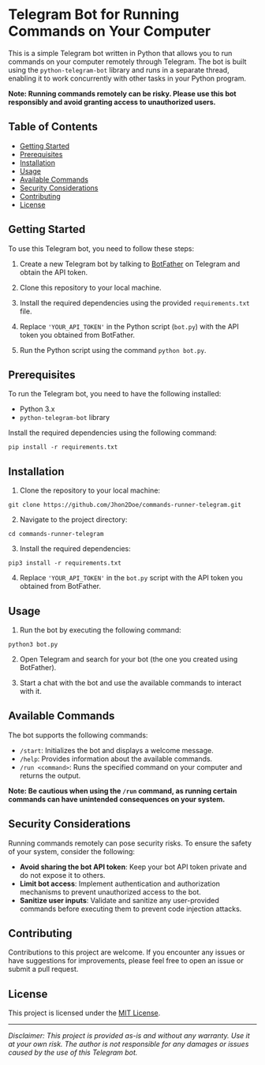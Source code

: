 
# Telegram Bot for Running Commands on Your Computer

This is a simple Telegram bot written in Python that allows you to run commands on your computer remotely through Telegram. The bot is built using the `python-telegram-bot` library and runs in a separate thread, enabling it to work concurrently with other tasks in your Python program.

**Note: Running commands remotely can be risky. Please use this bot responsibly and avoid granting access to unauthorized users.**

## Table of Contents
- [Getting Started](#getting-started)
- [Prerequisites](#prerequisites)
- [Installation](#installation)
- [Usage](#usage)
- [Available Commands](#available-commands)
- [Security Considerations](#security-considerations)
- [Contributing](#contributing)
- [License](#license)

## Getting Started

To use this Telegram bot, you need to follow these steps:

1. Create a new Telegram bot by talking to [BotFather](https://core.telegram.org/bots#botfather) on Telegram and obtain the API token.

2. Clone this repository to your local machine.

3. Install the required dependencies using the provided `requirements.txt` file.

4. Replace `'YOUR_API_TOKEN'` in the Python script (`bot.py`) with the API token you obtained from BotFather.

5. Run the Python script using the command `python bot.py`.

## Prerequisites

To run the Telegram bot, you need to have the following installed:

- Python 3.x
- `python-telegram-bot` library

Install the required dependencies using the following command:

```
pip install -r requirements.txt
```

## Installation

1. Clone the repository to your local machine:

```
git clone https://github.com/Jhon2Doe/commands-runner-telegram.git
```

2. Navigate to the project directory:

```
cd commands-runner-telegram
```

3. Install the required dependencies:

```
pip3 install -r requirements.txt
```

4. Replace `'YOUR_API_TOKEN'` in the `bot.py` script with the API token you obtained from BotFather.

## Usage

1. Run the bot by executing the following command:

```
python3 bot.py
```

2. Open Telegram and search for your bot (the one you created using BotFather).

3. Start a chat with the bot and use the available commands to interact with it.

## Available Commands

The bot supports the following commands:

- `/start`: Initializes the bot and displays a welcome message.
- `/help`: Provides information about the available commands.
- `/run <command>`: Runs the specified command on your computer and returns the output.

**Note: Be cautious when using the `/run` command, as running certain commands can have unintended consequences on your system.**

## Security Considerations

Running commands remotely can pose security risks. To ensure the safety of your system, consider the following:

- **Avoid sharing the bot API token**: Keep your bot API token private and do not expose it to others.
- **Limit bot access**: Implement authentication and authorization mechanisms to prevent unauthorized access to the bot.
- **Sanitize user inputs**: Validate and sanitize any user-provided commands before executing them to prevent code injection attacks.

## Contributing

Contributions to this project are welcome. If you encounter any issues or have suggestions for improvements, please feel free to open an issue or submit a pull request.

## License

This project is licensed under the [MIT License](LICENSE).

---

*Disclaimer: This project is provided as-is and without any warranty. Use it at your own risk. The author is not responsible for any damages or issues caused by the use of this Telegram bot.*
